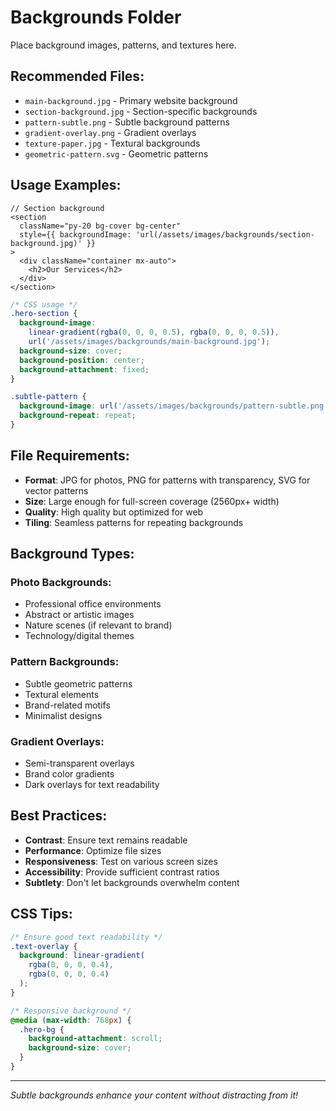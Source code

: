 # Backgrounds Folder

Place background images, patterns, and textures here.

## Recommended Files:

- `main-background.jpg` - Primary website background
- `section-background.jpg` - Section-specific backgrounds
- `pattern-subtle.png` - Subtle background patterns
- `gradient-overlay.png` - Gradient overlays
- `texture-paper.jpg` - Textural backgrounds
- `geometric-pattern.svg` - Geometric patterns

## Usage Examples:

```tsx
// Section background
<section 
  className="py-20 bg-cover bg-center"
  style={{ backgroundImage: 'url(/assets/images/backgrounds/section-background.jpg)' }}
>
  <div className="container mx-auto">
    <h2>Our Services</h2>
  </div>
</section>
```

```css
/* CSS usage */
.hero-section {
  background-image: 
    linear-gradient(rgba(0, 0, 0, 0.5), rgba(0, 0, 0, 0.5)),
    url('/assets/images/backgrounds/main-background.jpg');
  background-size: cover;
  background-position: center;
  background-attachment: fixed;
}

.subtle-pattern {
  background-image: url('/assets/images/backgrounds/pattern-subtle.png');
  background-repeat: repeat;
}
```

## File Requirements:

- **Format**: JPG for photos, PNG for patterns with transparency, SVG for vector patterns
- **Size**: Large enough for full-screen coverage (2560px+ width)
- **Quality**: High quality but optimized for web
- **Tiling**: Seamless patterns for repeating backgrounds

## Background Types:

### Photo Backgrounds:
- Professional office environments
- Abstract or artistic images
- Nature scenes (if relevant to brand)
- Technology/digital themes

### Pattern Backgrounds:
- Subtle geometric patterns
- Textural elements
- Brand-related motifs
- Minimalist designs

### Gradient Overlays:
- Semi-transparent overlays
- Brand color gradients
- Dark overlays for text readability

## Best Practices:

- **Contrast**: Ensure text remains readable
- **Performance**: Optimize file sizes
- **Responsiveness**: Test on various screen sizes
- **Accessibility**: Provide sufficient contrast ratios
- **Subtlety**: Don't let backgrounds overwhelm content

## CSS Tips:

```css
/* Ensure good text readability */
.text-overlay {
  background: linear-gradient(
    rgba(0, 0, 0, 0.4), 
    rgba(0, 0, 0, 0.4)
  );
}

/* Responsive background */
@media (max-width: 768px) {
  .hero-bg {
    background-attachment: scroll;
    background-size: cover;
  }
}
```

---

*Subtle backgrounds enhance your content without distracting from it!*
